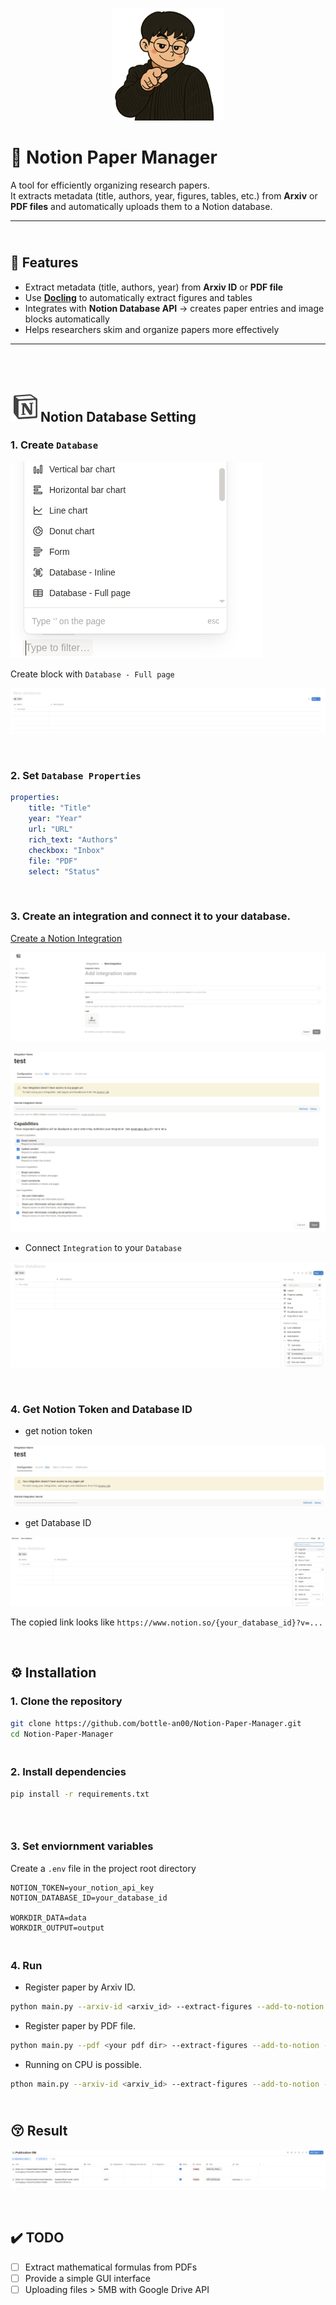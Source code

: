 <p align="center">
  <img src="image/avatar.png" alt="avatar" width="180" height="180">
</p>


# 📘 Notion Paper Manager

A tool for efficiently organizing research papers.  
It extracts metadata (title, authors, year, figures, tables, etc.) from **Arxiv** or **PDF files** and automatically uploads them to a Notion database. 

---

## <br>🌟 Features
- Extract metadata (title, authors, year) from **Arxiv ID** or **PDF file**  
- Use **[Docling](https://github.com/docling-project/docling)** to automatically extract figures and tables  
- Integrates with **Notion Database API** → creates paper entries and image blocks automatically  
- Helps researchers skim and organize papers more effectively  

---

## 

<br>

## ![notion_icon](./image/notion_icon.png)Notion Database Setting

### 1. Create `Database`

![make Database](./image/create_Database_Fullpage.png)

Create block with `Database - Full page` 

![Database made](./image/Database_made.png)

<BR>

### 2. Set `Database Properties`

``` yaml
properties:
    title: "Title"
    year: "Year"
    url: "URL"
    rich_text: "Authors"
    checkbox: "Inbox"
    file: "PDF"
    select: "Status"
```

<BR>

### 3. Create an integration and connect it to your database.

[Create a Notion Integration](https://developers.notion.com/docs/create-a-notion-integration) 

![createIntegration](./image/create_Integration.png)



![IntegrationSetting](./image/Integrationsetting.png)

- Connect `Integration` to your `Database`

![connectIntegration](./image/connectIntegration.png)

<BR>

### 4. Get Notion Token and Database ID 

- get notion token

![getnotiontoken](./image/Integration_secret.png)

- get Database ID

![getdatabaseID](./image/getDatabaseID.png)

The copied link looks like `https://www.notion.so/{your_database_id}?v=...`

<br>

## ⚙️ Installation

### 1. Clone the repository

```bash
git clone https://github.com/bottle-an00/Notion-Paper-Manager.git
cd Notion-Paper-Manager
```

### <br>2. Install dependencies
```bash
pip install -r requirements.txt
```

### <br>

### 3. Set enviornment variables 

Create a `.env` file in the project root directory

```env
NOTION_TOKEN=your_notion_api_key
NOTION_DATABASE_ID=your_database_id

WORKDIR_DATA=data
WORKDIR_OUTPUT=output
```

### <br>4. Run

- Register paper by Arxiv ID.

```bash
python main.py --arxiv-id <arxiv_id> --extract-figures --add-to-notion --device cuda
```

- Register paper by PDF file.

```bash
python main.py --pdf <your pdf dir> --extract-figures --add-to-notion --device cuda
```

- Running on CPU is possible.

```bash
pthon main.py --arxiv-id <arxiv_id> --extract-figures --add-to-notion --device cpu
```



## <br>😚 Result

![result](./image/RESULT.png)

<br>

## ✔️ TODO

- [ ] Extract mathematical formulas from PDFs
- [ ] Provide a simple GUI interface
- [ ] Uploading files > 5MB with Google Drive API
